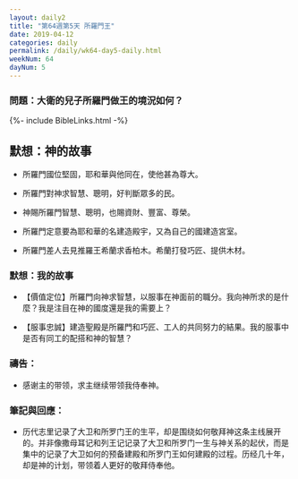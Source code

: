 ```yaml
---
layout: daily2
title: "第64週第5天 所羅門王"
date: 2019-04-12
categories: daily
permalink: /daily/wk64-day5-daily.html
weekNum: 64
dayNum: 5
---
```


### 問題：大衛的兒子所羅門做王的境況如何？
 
{%- include BibleLinks.html -%}

## 默想：神的故事
+ 所羅門國位堅固，耶和華與他同在，使他甚為尊大。

+ 所羅門對神求智慧、聰明，好判斷眾多的民。

+ 神賜所羅門智慧、聰明，也賜資財、豐富、尊榮。

+ 所羅門定意要為耶和華的名建造殿宇，又為自己的國建造宮室。

+ 所羅門差人去見推羅王希蘭求香柏木。希蘭打發巧匠、提供木材。

### 默想：我的故事
+ 【價值定位】所羅門向神求智慧，以服事在神面前的職分。我向神所求的是什麼？我是注目在神的國度還是我的需要上？

+ 【服事忠誠】建造聖殿是所羅門和巧匠、工人的共同努力的結果。我的服事中是否有同工的配搭和神的智慧？

### 禱告：

+ 感谢主的带领，求主继续带领我侍奉神。

### 筆記與回應：

+ 历代志里记录了大卫和所罗门王的生平，却是围绕如何敬拜神这条主线展开的。并非像撒母耳记和列王记记录了大卫和所罗门一生与神关系的起伏，而是集中的记录了大卫如何的预备建殿和所罗门王如何建殿的过程。历经几十年，却是神的计划，带领着人更好的敬拜侍奉他。
